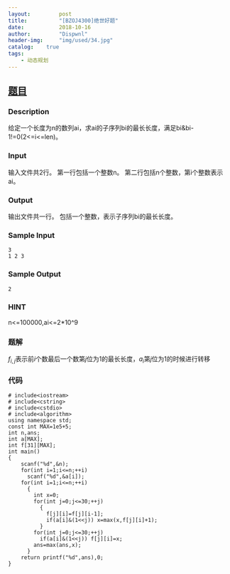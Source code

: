 ```yaml
---
layout:         post
title:          "[BZOJ4300]绝世好题"
date:           2018-10-16
author:         "Dispwnl"
header-img:     "img/used/34.jpg"
catalog:    true
tags:
    - 动态规划
---
```

## [题目](https://www.lydsy.com/JudgeOnline/problem.php?id=4300)
### Description
给定一个长度为n的数列ai，求ai的子序列bi的最长长度，满足bi&bi-1!=0(2<=i<=len)。
### Input
输入文件共2行。
第一行包括一个整数n。
第二行包括n个整数，第i个整数表示ai。
### Output
输出文件共一行。
包括一个整数，表示子序列bi的最长长度。
### Sample Input
```plain
3
1 2 3
```
### Sample Output
```plain
2
```
### HINT
n<=100000,ai<=2*10^9

### 题解
$f_{i,j}$表示前$i$个数最后一个数第$j$位为$1$的最长长度，$a_i$第$j$位为$1$的时候进行转移

### 代码
```
# include<iostream>
# include<cstring>
# include<cstdio>
# include<algorithm>
using namespace std;
const int MAX=1e5+5;
int n,ans;
int a[MAX]; 
int f[31][MAX];
int main()
{
	scanf("%d",&n);
	for(int i=1;i<=n;++i)
	  scanf("%d",&a[i]);
	for(int i=1;i<=n;++i)
	  {
	  	int x=0;
	  	for(int j=0;j<=30;++j)
	  	  {
	  	  	f[j][i]=f[j][i-1];
	  	  	if(a[i]&(1<<j)) x=max(x,f[j][i]+1);
		  }
		for(int j=0;j<=30;++j)
	  	  if(a[i]&(1<<j)) f[j][i]=x;
	  	ans=max(ans,x);
	  }
	return printf("%d",ans),0;
}
```
